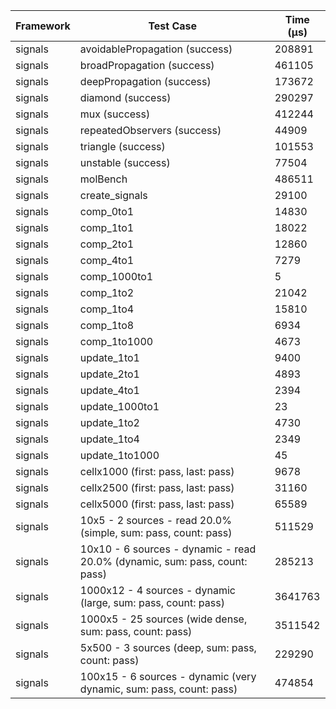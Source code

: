 | Framework | Test Case | Time (μs) |
| --- | --- | --- |
| signals | avoidablePropagation (success) | 208891 |
| signals | broadPropagation (success) | 461105 |
| signals | deepPropagation (success) | 173672 |
| signals | diamond (success) | 290297 |
| signals | mux (success) | 412244 |
| signals | repeatedObservers (success) | 44909 |
| signals | triangle (success) | 101553 |
| signals | unstable (success) | 77504 |
| signals | molBench | 486511 |
| signals | create_signals | 29100 |
| signals | comp_0to1 | 14830 |
| signals | comp_1to1 | 18022 |
| signals | comp_2to1 | 12860 |
| signals | comp_4to1 | 7279 |
| signals | comp_1000to1 | 5 |
| signals | comp_1to2 | 21042 |
| signals | comp_1to4 | 15810 |
| signals | comp_1to8 | 6934 |
| signals | comp_1to1000 | 4673 |
| signals | update_1to1 | 9400 |
| signals | update_2to1 | 4893 |
| signals | update_4to1 | 2394 |
| signals | update_1000to1 | 23 |
| signals | update_1to2 | 4730 |
| signals | update_1to4 | 2349 |
| signals | update_1to1000 | 45 |
| signals | cellx1000 (first: pass, last: pass) | 9678 |
| signals | cellx2500 (first: pass, last: pass) | 31160 |
| signals | cellx5000 (first: pass, last: pass) | 65589 |
| signals | 10x5 - 2 sources - read 20.0% (simple, sum: pass, count: pass) | 511529 |
| signals | 10x10 - 6 sources - dynamic - read 20.0% (dynamic, sum: pass, count: pass) | 285213 |
| signals | 1000x12 - 4 sources - dynamic (large, sum: pass, count: pass) | 3641763 |
| signals | 1000x5 - 25 sources (wide dense, sum: pass, count: pass) | 3511542 |
| signals | 5x500 - 3 sources (deep, sum: pass, count: pass) | 229290 |
| signals | 100x15 - 6 sources - dynamic (very dynamic, sum: pass, count: pass) | 474854 |
